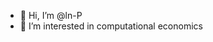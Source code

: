 - 👋 Hi, I’m @ln-P
- 👀 I’m interested in computational economics


<!---
ln-P/ln-P is a ✨ special ✨ repository because its `README.md` (this file) appears on your GitHub profile.
You can click the Preview link to take a look at your changes.
--->
